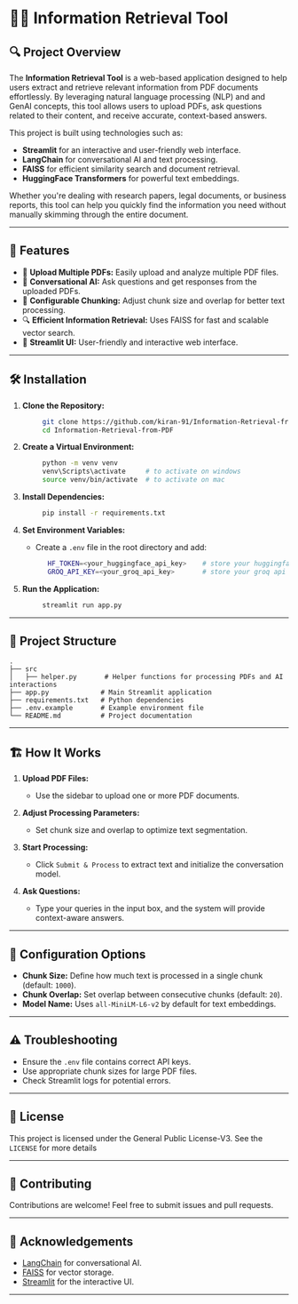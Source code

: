 # 📑🔖 Information Retrieval Tool

## 🔍 Project Overview

The **Information Retrieval Tool** is a web-based application designed to help users extract and retrieve relevant information from PDF documents effortlessly. By leveraging natural language processing (NLP) and  and GenAI concepts, this tool allows users to upload PDFs, ask questions related to their content, and receive accurate, context-based answers.

This project is built using technologies such as:
- **Streamlit** for an interactive and user-friendly web interface.
- **LangChain** for conversational AI and text processing.
- **FAISS** for efficient similarity search and document retrieval.
- **HuggingFace Transformers** for powerful text embeddings.

Whether you're dealing with research papers, legal documents, or business reports, this tool can help you quickly find the information you need without manually skimming through the entire document.

---

## 🚀 Features

- 📂 **Upload Multiple PDFs:** Easily upload and analyze multiple PDF files.
- 🧠 **Conversational AI:** Ask questions and get responses from the uploaded PDFs.
- 📏 **Configurable Chunking:** Adjust chunk size and overlap for better text processing.
- 🔍 **Efficient Information Retrieval:** Uses FAISS for fast and scalable vector search.
- 🎯 **Streamlit UI:** User-friendly and interactive web interface.

---

## 🛠️ Installation

1. **Clone the Repository:**
   ```bash
        git clone https://github.com/kiran-91/Information-Retrieval-from-PDF.git
        cd Information-Retrieval-from-PDF
   ```

2. **Create a Virtual Environment:**
   ```bash
        python -m venv venv
        venv\Scripts\activate     # to activate on windows 
        source venv/bin/activate  # to activate on mac
   ```

3. **Install Dependencies:**
   ```bash
        pip install -r requirements.txt
   ```

4. **Set Environment Variables:**
   - Create a `.env` file in the root directory and add:
     ```bash
        HF_TOKEN=<your_huggingface_api_key>    # store your huggingface api key
        GROQ_API_KEY=<your_groq_api_key>       # store your groq api key
     ```

5. **Run the Application:**
   ```bash
        streamlit run app.py
   ```

---

## 📁 Project Structure

```
.
├── src
│   ├── helper.py       # Helper functions for processing PDFs and AI interactions
├── app.py             # Main Streamlit application
├── requirements.txt   # Python dependencies
├── .env.example       # Example environment file
└── README.md          # Project documentation
```

---

## 🏗️ How It Works

1. **Upload PDF Files:**
   - Use the sidebar to upload one or more PDF documents.

2. **Adjust Processing Parameters:**
   - Set chunk size and overlap to optimize text segmentation.

3. **Start Processing:**
   - Click `Submit & Process` to extract text and initialize the conversation model.

4. **Ask Questions:**
   - Type your queries in the input box, and the system will provide context-aware answers.

---

## 🔧 Configuration Options

- **Chunk Size:** Define how much text is processed in a single chunk (default: `1000`).
- **Chunk Overlap:** Set overlap between consecutive chunks (default: `20`).
- **Model Name:** Uses `all-MiniLM-L6-v2` by default for text embeddings.

---

## ⚠️ Troubleshooting

- Ensure the `.env` file contains correct API keys.
- Use appropriate chunk sizes for large PDF files.
- Check Streamlit logs for potential errors.

---

## 📜 License

This project is licensed under the General Public License-V3. See the `LICENSE` for more details

---

## 🤝 Contributing

Contributions are welcome! Feel free to submit issues and pull requests.

---

## 🌟 Acknowledgements

- [LangChain](https://www.langchain.com/) for conversational AI.
- [FAISS](https://faiss.ai/) for vector storage.
- [Streamlit](https://streamlit.io/) for the interactive UI.

---

